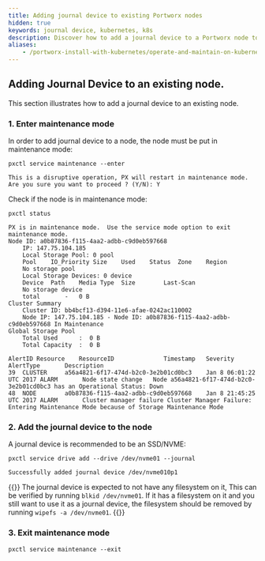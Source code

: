```yaml
---
title: Adding journal device to existing Portworx nodes
hidden: true
keywords: journal device, kubernetes, k8s
description: Discover how to add a journal device to a Portworx node to increase performance.
aliases:
    - /portworx-install-with-kubernetes/operate-and-maintain-on-kubernetes/add-journal-dev/
---
```

## Adding Journal Device to an existing node.

This section illustrates how to add a journal device to an existing node.

### 1. Enter maintenance mode

In order to add journal device to a node, the node must be put in maintenance mode:

```text
pxctl service maintenance --enter
```

```output
This is a disruptive operation, PX will restart in maintenance mode.
Are you sure you want to proceed ? (Y/N): Y
```

Check if the node is in maintenance mode:

```text
pxctl status
```

```output
PX is in maintenance mode.  Use the service mode option to exit maintenance mode.
Node ID: a0b87836-f115-4aa2-adbb-c9d0eb597668
	IP: 147.75.104.185
 	Local Storage Pool: 0 pool
	Pool	IO_Priority	Size	Used	Status	Zone	Region
	No storage pool
	Local Storage Devices: 0 device
	Device	Path	Media Type	Size		Last-Scan
	No storage device
	total		-	0 B
Cluster Summary
	Cluster ID: bb4bcf13-d394-11e6-afae-0242ac110002
	Node IP: 147.75.104.185 - Node ID: a0b87836-f115-4aa2-adbb-c9d0eb597668 In Maintenance
Global Storage Pool
	Total Used    	:  0 B
	Total Capacity	:  0 B

AlertID	Resource	ResourceID				Timestamp	Severity	AlertType		Description
39	CLUSTER		a56a4821-6f17-474d-b2c0-3e2b01cd0bc3	Jan 8 06:01:22 UTC 2017	ALARM		Node state change	Node a56a4821-6f17-474d-b2c0-3e2b01cd0bc3 has an Operational Status: Down
48	NODE		a0b87836-f115-4aa2-adbb-c9d0eb597668	Jan 8 21:45:25 UTC 2017	ALARM		Cluster manager failure	Cluster Manager Failure: Entering Maintenance Mode because of Storage Maintenance Mode
```

### 2. Add the journal device to the node

A journal device is recommended to be an SSD/NVME:

```text
pxctl service drive add --drive /dev/nvme01 --journal
```

```output
Successfully added journal device /dev/nvme010p1
```

{{<info>}}
The journal device is expected to not have any filesystem on it, This can be verified by running `blkid /dev/nvme01`. If it has a filesystem on it and you still want to use it as a journal device, the filesystem should be removed by running `wipefs -a /dev/nvme01`.
{{</info>}}

### 3. Exit maintenance mode

```text
pxctl service maintenance --exit
```
